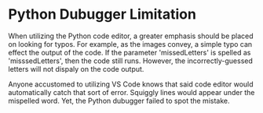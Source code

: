 # Python Dubugger Limitation

When utilizing the Python code editor, a greater emphasis should be placed on looking for typos. For example, as the images convey, a simple typo can effect the output of the code. If the parameter 'missedLetters' is spelled as 'misssedLetters', then the code still runs. However, the incorrectly-guessed letters will not dispaly on the code output.

Anyone accustomed to utilizing VS Code knows that said code editor would automatically catch that sort of error. Squiggly lines would appear under the mispelled word. Yet, the Python dubugger failed to spot the mistake.